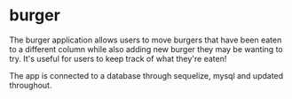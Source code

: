 # burger

The burger application allows users to move burgers that have been eaten to a different column while also adding new burger they may be wanting to try. It's useful for users to keep track of what they're eaten! 

The app is connected to a database through sequelize, mysql and updated throughout. 

